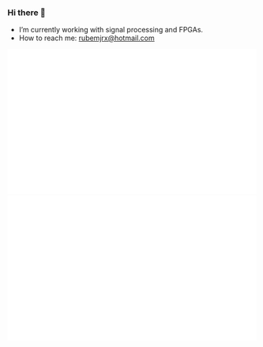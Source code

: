 ### Hi there 👋

<!--
**rubemnobre/rubemnobre** is a ✨ _special_ ✨ repository because its `README.md` (this file) appears on your GitHub profile.

Here are some ideas to get you started:

- 🔭 I’m currently working on ...
- 🌱 I’m currently learning ...
- 👯 I’m looking to collaborate on ...
- 🤔 I’m looking for help with ...
- 💬 Ask me about ...
- 📫 How to reach me: ...
- 😄 Pronouns: ...
- ⚡ Fun fact: ...
-->

- I’m currently working with signal processing and FPGAs.
- How to reach me: rubemjrx@hotmail.com

![](https://github.com/rubemnobre/stats/blob/master/generated/overview.svg)
![](https://github.com/rubemnobre/stats/blob/master/generated/languages.svg)
